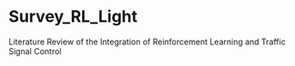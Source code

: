 # Survey_RL_Light
Literature Review of the Integration of Reinforcement Learning and Traffic Signal Control
